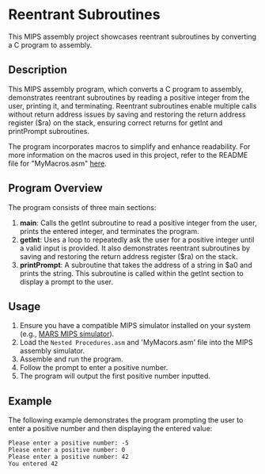 # Reentrant Subroutines

This MIPS assembly project showcases reentrant subroutines by converting a C program to assembly.

## Description

This MIPS assembly program, which converts a C program to assembly, demonstrates reentrant subroutines by reading a positive integer from the user, printing it, and terminating. Reentrant subroutines enable multiple calls without return address issues by saving and restoring the return address register ($ra) on the stack, ensuring correct returns for getInt and printPrompt subroutines.

The program incorporates macros to simplify and enhance readability. For more information on the macros used in this project, refer to the README file for "MyMacros.asm" [here](https://github.com/BryceVerberne/CSC230/blob/main/Procedures/Macros/README.md).

## Program Overview

The program consists of three main sections:

1. **main**: Calls the getInt subroutine to read a positive integer from the user, prints the entered integer, and terminates the program.
2. **getInt**: Uses a loop to repeatedly ask the user for a positive integer until a valid input is provided. It also demonstrates reentrant subroutines by saving and restoring the return address register ($ra) on the stack.
3. **printPrompt**: A subroutine that takes the address of a string in $a0 and prints the string. This subroutine is called within the getInt section to display a prompt to the user.

## Usage

1. Ensure you have a compatible MIPS simulator installed on your system (e.g., [MARS MIPS simulator](http://courses.missouristate.edu/KenVollmar/MARS/)).
2. Load the `Nested Procedures.asm` and 'MyMacors.asm' file into the MIPS assembly simulator.
3. Assemble and run the program.
4. Follow the prompt to enter a positive number.
5. The program will output the first positive number inputted. 

## Example

The following example demonstrates the program prompting the user to enter a positive number and then displaying the entered value:

```plaintext
Please enter a positive number: -5
Please enter a positive number: 0
Please enter a positive number: 42
You entered 42
```

